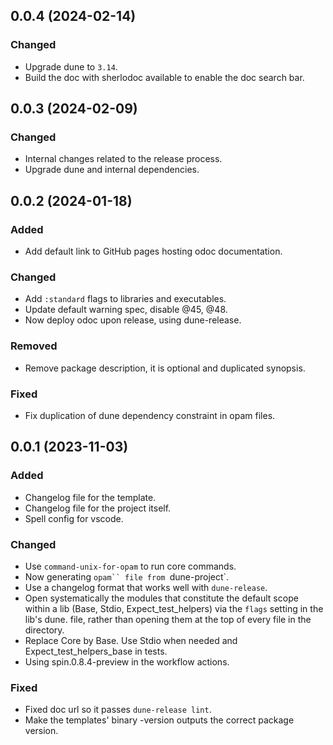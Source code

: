 ## 0.0.4 (2024-02-14)

### Changed

- Upgrade dune to `3.14`.
- Build the doc with sherlodoc available to enable the doc search bar.

## 0.0.3 (2024-02-09)

### Changed

- Internal changes related to the release process.
- Upgrade dune and internal dependencies.

## 0.0.2 (2024-01-18)

### Added

- Add default link to GitHub pages hosting odoc documentation.

### Changed

- Add `:standard` flags to libraries and executables.
- Update default warning spec, disable @45, @48.
- Now deploy odoc upon release, using dune-release.

### Removed

- Remove package description, it is optional and duplicated synopsis.

### Fixed

- Fix duplication of dune dependency constraint in opam files.

## 0.0.1 (2023-11-03)

### Added

- Changelog file for the template.
- Changelog file for the project itself.
- Spell config for vscode.

### Changed

- Use `command-unix-for-opam` to run core commands.
- Now generating `opam`` file from `dune-project`.
- Use a changelog format that works well with `dune-release`.
- Open systematically the modules that constitute the default scope within a lib
  (Base, Stdio, Expect_test_helpers) via the `flags` setting in the lib's dune.
  file, rather than opening them at the top of every file in the directory.
- Replace Core by Base. Use Stdio when needed and Expect_test_helpers_base in
  tests.
- Using spin.0.8.4-preview in the workflow actions.

### Fixed

- Fixed doc url so it passes `dune-release lint`.
- Make the templates' binary -version outputs the correct package version.
